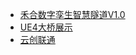 - [禾合数字孪生智慧隧道V1.0](https://v.qq.com/x/page/z31625senmo.html)
- [UE4大桥展示](https://live.csdn.net/v/173641)
- [云创联通](http://lingmoushijie.com/management.html)

